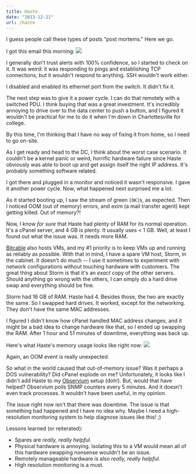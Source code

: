 ```yaml
---
title: Haste.
date: "2013-12-21"
url: /haste
---
```



I guess people call these types of posts "post mortems." Here we go.

I got this email this morning:
![](https://31.media.tumblr.com/a84ce95106b1082757750382100c6cdc/tumblr_inline_my67tzQy421rs73cz.png)

I generally don't trust alerts with 100% confidence, so I started to check on it. It was weird: it was responding to pings and establishing TCP connections, but it wouldn't respond to anything. SSH wouldn't work either.

I disabled and enabled its ethernet port from the switch. It didn't fix it.

The next step was to give it a power cycle. I can do that remotely with a switched PDU. I think buying that was a great investment. It's incredibly annoying to drive over to the data center to push a button, and I figured it wouldn't be practical for me to do it when I'm down in Charlottesville for college.

By this time, I'm thinking that I have no way of fixing it from home, so I need to go on-site.

As I get ready and head to the DC, I think about the worst case scenario. It couldn't be a kernel panic or weird, horrific hardware failure since Haste obviously was able to boot up and get assign itself the right IP address. It's probably something software related.

I got there and plugged in a monitor and noticed it wasn't responsive. I gave it another power cycle. Now, what happened next surprised me a lot.

As it started booting up, I saw the stream of green `[OK]`s, as expected. Then I noticed OOM (out of memory) errors, and exim (a mail transfer agent) kept getting killed. Out of memory?!

Now, I know *for sure* that Haste had plenty of RAM for its normal operation. It's a cPanel server, and 4 GB is plenty. It usually uses < 1 GB. Well, at least I found out what the issue was. It needs more RAM.

[Bitcable](https://bitcable.com/) also hosts VMs, and my #1 priority is to keep VMs up and running as reliably as possible. With that in mind, I have a spare VM host, Storm, in the cabinet. It doesn't do much -- I use it sometimes to experiment with network configurations without touching hardware with customers. The great thing about Storm is that it's an *exact* copy of the other servers. Should anything go wrong with the others, I can simply do a hard drive swap and everything should be fine.

Storm had 16 GB of RAM. Haste had 4. Besides those, the two are exactly the same. So I swapped hard drives. It worked, except for the networking. They don't have the same MAC addresses.

I figured I didn't know how cPanel handled MAC address changes, and it might be a bad idea to change hardware like that, so I ended up swapping the RAM. After 1 hour and 51 minutes of downtime, everything was back up.

Here's what Haste's memory usage looks like right now:
![](https://31.media.tumblr.com/627efe43500f84024cb28d1eaae7e2a8/tumblr_inline_my699yKi9O1rs73cz.png)

Again, an OOM event is really unexpected.

So what in the world caused that out-of-memory issue? Was it perhaps a DOS vulnerability? Did cPanel explode on me? Unfortunately, it looks like I didn't add Haste to my [Observium](https://observium.org/) setup (doh!). But, would that have helped? Observium polls SNMP counters every 5 minutes. And it doesn't even track processes. It wouldn't have been useful, in my opinion.

The issue right now isn't that there was downtime. The issue is that something bad happened and I have no idea why. Maybe I need a high-resolution monitoring system to help diagnose issues like this! ;)

Lessons learned (or reiterated):

* Spares are *really, really helpful.*
* Physical hardware is annoying. Isolating this to a VM would mean all of this hardware swapping nonsense wouldn't be an issue.
* Remotely manageable hardware is also *really, really helpful.*
* High resolution monitoring is a must.

